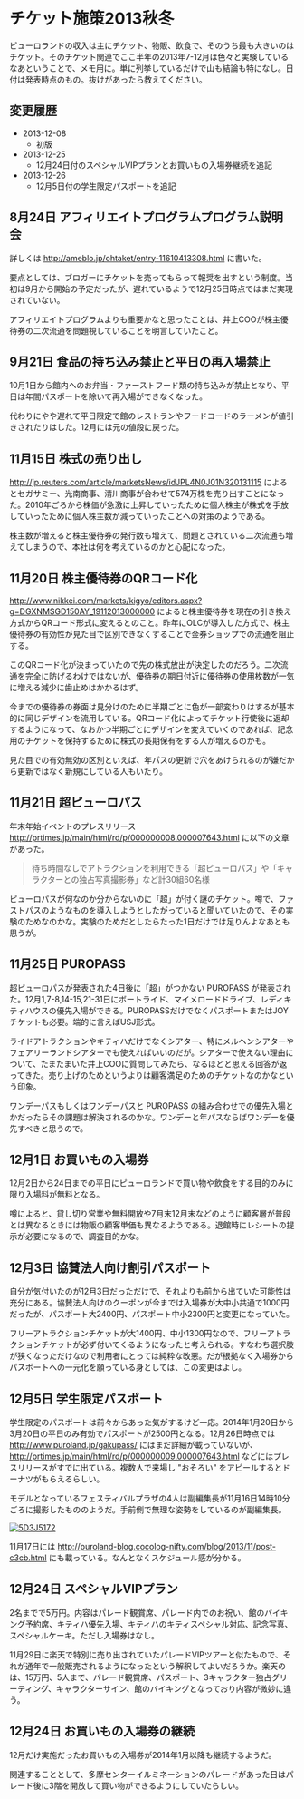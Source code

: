 ﻿チケット施策2013秋冬
====================

ピューロランドの収入は主にチケット、物販、飲食で、そのうち最も大きいのはチケット。そのチケット関連でここ半年の2013年7-12月は色々と実験しているなあということで、メモ用に。単に列挙しているだけで山も結論も特になし。日付は発表時点のもの。抜けがあったら教えてください。

変更履歴
--------

* 2013-12-08
    * 初版
* 2013-12-25
    * 12月24日付のスペシャルVIPプランとお買いもの入場券継続を追記
* 2013-12-26
    * 12月5日付の学生限定パスポートを追記

8月24日 アフィリエイトプログラムプログラム説明会
------------------------------------------------

詳しくは <http://ameblo.jp/ohtaket/entry-11610413308.html> に書いた。

要点としては、ブロガーにチケットを売ってもらって報奨を出すという制度。当初は9月から開始の予定だったが、遅れているようで12月25日時点ではまだ実現されていない。

アフィリエイトプログラムよりも重要かなと思ったことは、井上COOが株主優待券の二次流通を問題視していることを明言していたこと。

9月21日 食品の持ち込み禁止と平日の再入場禁止
--------------------------------------------

10月1日から館内へのお弁当・ファーストフード類の持ち込みが禁止となり、平日は年間パスポートを除いて再入場ができなくなった。

代わりにやや遅れて平日限定で館のレストランやフードコードのラーメンが値引きされたりはした。12月には元の値段に戻った。

11月15日 株式の売り出し
-----------------------

<http://jp.reuters.com/article/marketsNews/idJPL4N0J01N320131115> によるとセガサミー、光南商事、清川商事が合わせて574万株を売り出すことになった。2010年ごろから株価が急激に上昇していったために個人株主が株式を手放していったために個人株主数が減っていったことへの対策のようである。

株主数が増えると株主優待券の発行数も増えて、問題とされている二次流通も増えてしまうので、本社は何を考えているのかと心配になった。

11月20日 株主優待券のQRコード化
-------------------------------

<http://www.nikkei.com/markets/kigyo/editors.aspx?g=DGXNMSGD150AY_19112013000000> によると株主優待券を現在の引き換え方式からQRコード形式に変えるとのこと。昨年にOLCが導入した方式で、株主優待券の有効性が見た目で区別できなくすることで金券ショップでの流通を阻止する。

このQRコード化が決まっていたので先の株式放出が決定したのだろう。二次流通を完全に防げるわけではないが、優待券の期日付近に優待券の使用枚数が一気に増える減少に歯止めはかかるはず。

今までの優待券の券面は見分けのために半期ごとに色が一部変わりはするが基本的に同じデザインを流用している。QRコード化によってチケット行使後に返却するようになって、なおかつ半期ごとにデザインを変えていくのであれば、記念用のチケットを保持するために株式の長期保有をする人が増えるのかも。

見た目での有効無効の区別といえば、年パスの更新で穴をあけられるのが嫌だから更新ではなく新規にしている人もいたり。

11月21日 超ピューロパス
-----------------------

年末年始イベントのプレスリリース <http://prtimes.jp/main/html/rd/p/000000008.000007643.html> に以下の文章があった。

> 待ち時間なしでアトラクションを利用できる「超ピューロパス」や「キャラクターとの独占写真撮影券」など計30組60名様

ピューロパスが何なのか分からないのに「超」が付く謎のチケット。噂で、ファストパスのようなものを導入しようとしたがっていると聞いていたので、その実験のためなのかな。実験のためだとしたらたった1日だけでは足りんよなあとも思うが。

11月25日 PUROPASS
-----------------

超ピューロパスが発表された4日後に「超」がつかない PUROPASS が発表された。12月1,7-8,14-15,21-31日にボートライド、マイメロードドライブ、レディキティハウスの優先入場ができる。PUROPASSだけでなくパスポートまたはJOYチケットも必要。端的に言えばUSJ形式。

ライドアトラクションやキティハだけでなくシアター、特にメルヘンシアターやフェアリーランドシアターでも使えればいいのだが。シアターで使えない理由について、たまたまいた井上COOに質問してみたら、なるほどと思える回答が返ってきた。売り上げのためというよりは顧客満足のためのチケットなのかなという印象。

ワンデーパスもしくはワンデーパスと PUROPASS の組み合わせでの優先入場とかだったらその課題は解決されるのかな。ワンデーと年パスならばワンデーを優先すべきと思うので。

12月1日 お買いもの入場券
------------------------

12月2日から24日までの平日にピューロランドで買い物や飲食をする目的のみに限り入場料が無料となる。

噂によると、貸し切り営業や無料開放や7月末12月末などのように顧客層が普段とは異なるときには物販の顧客単価も異なるようである。退館時にレシートの提示が必要になるので、調査目的かな。

12月3日 協賛法人向け割引パスポート
----------------------------------

自分が気付いたのが12月3日だっただけで、それよりも前から出ていた可能性は充分にある。協賛法人向けのクーポンが今までは入場券が大中小共通で1000円だったが、パスポート大2400円、パスポート中小2300円と変更になっていた。

フリーアトラクションチケットが大1400円、中小1300円なので、フリーアトラクションチケットが必ず付いてくるようになったと考えられる。すなわち選択肢が狭くなっただけなので利用者にとっては純粋な改悪。だが根拠なく入場券からパスポートへの一元化を願っている身としては、この変更はよし。

12月5日 学生限定パスポート
--------------------------

学生限定のパスポートは前々からあった気がするけど一応。2014年1月20日から3月20日の平日のみ有効でパスポートが2500円となる。12月26日時点では <http://www.puroland.jp/gakupass/> にはまだ詳細が載っていないが、<http://prtimes.jp/main/html/rd/p/000000009.000007643.html> などにはプレスリリースがすでに出ている。複数人で来場し "おそろい" をアピールするとドーナツがもらえるらしい。

モデルとなっているフェスティバルプラザの4人は副編集長が11月16日14時10分ごろに撮影したもののようだ。手前側で無理な姿勢をしているのが副編集長。

[![5D3J5172](http://farm6.staticflickr.com/5532/10902506634_7dea9247af.jpg)](http://www.flickr.com/photos/ohtake_tomohiro/10902506634/)

11月17日には <http://puroland-blog.cocolog-nifty.com/blog/2013/11/post-c3cb.html> にも載っている。なんとなくスケジュール感が分かる。

12月24日 スペシャルVIPプラン
----------------------------

2名までで5万円。内容はパレード観賞席、パレード内でのお祝い、館のバイキング予約席、キティハ優先入場、キティハのキティスペシャル対応、記念写真、スペシャルケーキ。ただし入場券はなし。

11月29日に楽天で特別に売り出されていたパレードVIPツアーと似たもので、それが通年で一般販売されるようになったという解釈してよいだろうか。楽天のは、15万円、5人まで、パレード観賞席、パスポート、3キャラクター独占グリーティング、キャラクターサイン、館のバイキングとなっており内容が微妙に違う。

12月24日 お買いもの入場券の継続
-------------------------------

12月だけ実施だったお買いもの入場券が2014年1月以降も継続するようだ。

関連することとして、多摩センターイルミネーションのパレードがあった日はパレード後に3階を開放して買い物ができるようにしていたらしい。

